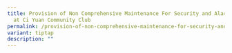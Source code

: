 ```yaml
---
title: Provision of Non Comprehensive Maintenance For Security and Alarm System
  at Ci Yuan Community Club
permalink: /provision-of-non-comprehensive-maintenance-for-security-and-alarm-system-at-ci-yuan-community-club/
variant: tiptap
description: ""
---
```

